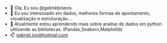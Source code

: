- 👋 Olá, Eu sou @gabrieljoseos
- 👀 Eu sou interessado em dados, melhores formas de apontamento, visualização e estruturação...
- 🌱 Atualmente estou aprendendo mais sobre analise de dados em python utilizando as bibliotecas. (Pandas,Seaborn,Matplotlib)
- 📫 gabriel.jos@hotmail.com

<!---
gabrieljoseos/gabrieljoseos is a ✨ special ✨ repository because its `README.md` (this file) appears on your GitHub profile.
You can click the Preview link to take a look at your changes.
--->
